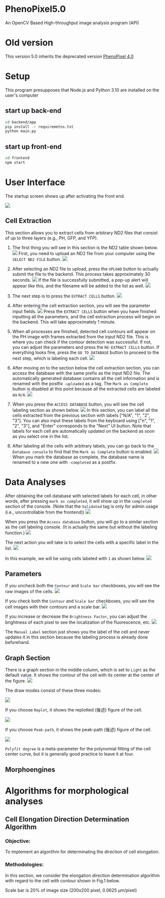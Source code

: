 # PhenoPixel5.0
An OpenCV Based High-throughput image analysis program (API)

# Old version 

This version 5.0 inherits the deprecated version [PhenoPixel 4.0](https://github.com/ikeda042/PhenoPixel4.0)

# Setup 

This program presupposes that Node.js and Python 3.10 are installed on the user's computer


## start up back-end

```bash
cd backend/app
pip install -r requiremetns.txt
python main.py
```

## start up front-end

```bash
cd frontend
npm start
```

# User Interface

The startup screen shows up after activating the front end. 
   
![](docs_images/1.png)

## Cell Extraction

This section allows you to extract cells from arbitrary ND2 files that consist of up to three layers (e.g., PH, GFP, and YFP).

1. The first thing you will see in this section is the ND2 table shown below.
   ![](docs_images/2.png)
   First, you need to upload an ND2 file from your computer using the `SELECT ND2 FILE` button.
   ![](docs_images/3.png)

2. After selecting an ND2 file to upload, press the `UPLOAD` button to actually submit the file to the backend. This process takes approximately 30 seconds.
   ![](docs_images/4.png)
   If the file is successfully submitted, a pop-up alert will appear like this, and the filename will be added to the list as well.
   ![](docs_images/5.png)

3. The next step is to press the `EXTRACT CELLS` button.
   ![](docs_images/6.png)

4. After entering the cell extraction section, you will see the parameter input fields.
   ![](docs_images/7.png)
   Press the `EXTRACT CELLS` button when you have finished inputting all the parameters, and the cell extraction process will begin on the backend. This will take approximately 1 minute.

   <!-- Add parameter descriptions here. -->
5. When all processes are finished, detected cell contours will appear on the PH image with frames extracted from the input ND2 file. This is where you can check if the contour detection was successful. If not, you can adjust the parameters and press the `RE-EXTRACT CELLS` button. If everything looks fine, press the `GO TO DATABASE` button to proceed to the next step, which is labeling each cell.
   ![](docs_images/8.png)

6. After moving on to the section below the cell extraction section, you can access the database with the same prefix as the input ND2 file. The automatically generated database contains all the cell information and is renamed with the postfix `-uploaded` as a tag. The `Mark as Complete` button is disabled at this point because all the extracted cells are labeled as `N/A`.
   ![](docs_images/9.png)

7. When you press the `ACCESS DATABASE` button, you will see the cell labeling section as shown below.
   ![](docs_images/10.png)
   In this section, you can label all the cells extracted from the previous section with labels ["N/A", "1", "2", "3"]. You can also input these labels from the keyboard using ["n", "1", "2", "3"], and "Enter" corresponds to the "Next" UI button. Note that labels for each cell are automatically updated on the backend as soon as you select one in the list.

8. After labeling all the cells with arbitrary labels, you can go back to the `Database console` to find that the `Mark as Complete` button is enabled. 
   ![](docs_images/12.png)
   When you mark the database as complete, the database name is renamed to a new one with `-completed` as a postfix.

# Data Analyses

After obtaining the cell database with selected labels for each cell, in other words, after pressing `mark as completed`, it will show up in the `completed` section of the console. (Note that the `Validated` tag is only for admin usage (i.e., uncontrollable from the frontend))
   ![](docs_images/13.png)

When you press the `Access database` button, you will go to a similar section as the cell labeling console. (It is actually the same but without the labeling function.)
   ![](docs_images/14.png)

The next action you will take is to select the cells with a specific label in the list. 
   ![](docs_images/15.png)

   In this example, we will be using cells labeled with `1` as shown below.
   ![](docs_images/16.png)

## Parameters 

If you uncheck both the `Contour` and `Scale bar` checkboxes, you will see the raw images of the cells. 
   ![](docs_images/17.png)

If you check both the `Contour` and `Scale bar` checkboxes, you will see the cell images with their contours and a scale bar. 
   ![](docs_images/18.png)

If you increase or decrease the `Brightness Factor`, you can adjust the brightness of each pixel to see the localization of the fluorescence, etc. 
   ![](docs_images/19.png)

The `Manual Label` section just shows you the label of the cell and never updates it in this section because the labeling process is already done beforehand.

## Graph Section

There is a graph section in the middle column, which is set to `Light` as the default value. It shows the contour of the cell with its center at the center of the figure.
   ![](docs_images/20.png)

The draw modes consist of these three modes:

![](docs_images/21.png)

If you choose `Replot`, it shows the replotted (後述) figure of the cell. 

![](docs_images/22.png)

If you choose `Peak-path`, it shows the peak-path (後述) figure of the cell. 

![](docs_images/23.png)

`Polyfit degree` is a meta-parameter for the polynomial fitting of the cell center curve, but it is generally good practice to leave it at four.

## Morphoengines 
















    



# Algorithms for morphological analyses 

## Cell Elongation Direction Determination Algorithm

### Objective:
To implement an algorithm for determinating the direction of cell elongation.

### Methodologies: 

In this section, we consider the elongation direction determination algorithm with regard to the cell with contour shown in Fig.1 below. 

Scale bar is 20% of image size (200x200 pixel, 0.0625 µm/pixel)
